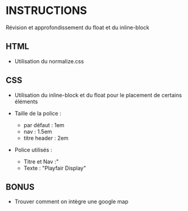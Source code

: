 # INSTRUCTIONS
Révision et approfondissement du float et du inline-block

## HTML
- Utilisation du normalize.css

## CSS
- Utilisation du inline-block et du float pour le placement de certains éléments
- Taille de la police :
    - par défaut : 1em
    - nav : 1.5em
    - titre header : 2em

- Police utilisés :
    - Titre et Nav :"
    - Texte : "Playfair Display"

## BONUS
- Trouver comment on intègre une google map
